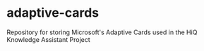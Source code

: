 # adaptive-cards
Repository for storing Microsoft's Adaptive Cards used in the HiQ Knowledge Assistant Project

